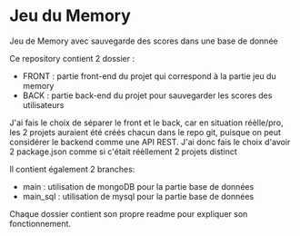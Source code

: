 # Jeu du Memory

Jeu de Memory avec sauvegarde des scores dans une base de donnée

Ce repository contient 2 dossier : 
- FRONT : partie front-end du projet qui correspond à la partie jeu du memory
- BACK : partie back-end du projet pour sauvegarder les scores des utilisateurs

J'ai fais le choix de séparer le front et le back, car en situation réèlle/pro, les 2 projets auraient été créés chacun dans le repo git, puisque on peut considérer le backend comme une API REST. J'ai donc fais le choix d'avoir 2 package.json comme si c'était réèllement 2 projets distinct

Il contient également 2 branches:
- main : utilisation de mongoDB pour la partie base de données
- main_sql : utilisation de mysql pour la partie base de données

Chaque dossier contient son propre readme pour expliquer son fonctionnement.